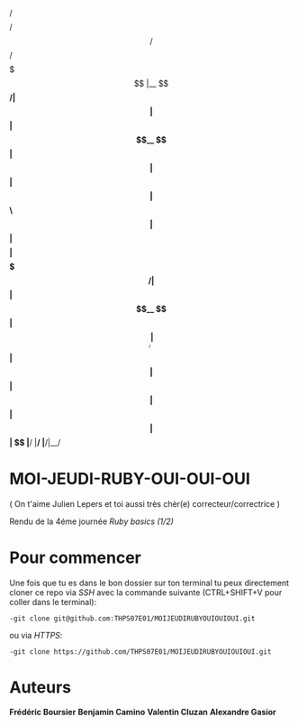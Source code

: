  /$$$$$$$$ /$$   /$$ /$$$$$$$ 
|__  $$__/| $$  | $$| $$__  $$
   | $$   | $$  | $$| $$  \ $$
   | $$   | $$$$$$$$| $$$$$$$/
   | $$   | $$__  $$| $$____/ 
   | $$   | $$  | $$| $$ 
   | $$   | $$  | $$| $$ 
   |__/   |__/  |__/|__/ 
                              
# MOI-JEUDI-RUBY-OUI-OUI-OUI
( On t'aime Julien Lepers et toi aussi très chèr(e) correcteur/correctrice )

Rendu de la 4éme journée *Ruby basics (1/2)*

# Pour commencer

Une fois que tu es dans le bon dossier sur ton terminal tu peux directement cloner ce repo
via *SSH* avec la commande suivante (CTRL+SHIFT+V pour coller dans le terminal):

    -git clone git@github.com:THPS07E01/MOIJEUDIRUBYOUIOUIOUI.git

ou via *HTTPS*:
    
    -git clone https://github.com/THPS07E01/MOIJEUDIRUBYOUIOUIOUI.git

# Auteurs

**Frédéric Boursier**
**Benjamin Camino**
**Valentin Cluzan**
**Alexandre Gasior**
